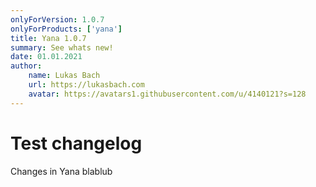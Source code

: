 ```yaml
---
onlyForVersion: 1.0.7
onlyForProducts: ['yana']
title: Yana 1.0.7
summary: See whats new!
date: 01.01.2021
author:
    name: Lukas Bach
    url: https://lukasbach.com
    avatar: https://avatars1.githubusercontent.com/u/4140121?s=128
---
```

# Test changelog

Changes in Yana blablub
